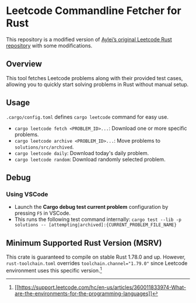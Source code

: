 # Leetcode Commandline Fetcher for Rust

This repository is a modified version of [Aylei’s original Leetcode Rust repository](https://github.com/aylei/leetcode-rust) with some modifications.

## Overview

This tool fetches Leetcode problems along with their provided test cases, allowing you to quickly start solving problems in Rust without manual setup.

## Usage

`.cargo/config.toml` defines `cargo leetcode` command for easy use.

- `cargo leetcode fetch <PROBLEM_ID>...`: Download one or more specific problems.
- `cargo leetcode archive <PROBLEM_ID>...`: Move problems to `solutions/src/archived`.
- `cargo leetcode daily`: Download today's daily problem.
- `cargo leetcode random`: Download randomly selected problem.

## Debug

### Using VSCode

- Launch the **Cargo debug test current problem** configuration by pressing `F5` in VSCode.
- This runs the following test command internally:
  `cargo test --lib -p solutions -- [attempting|archived]:{CURRENT_PROBLEM_FILE_NAME}`

## Minimum Supported Rust Version (MSRV)

This crate is guaranteed to compile on stable Rust 1.78.0 and up.
However, `rust-toolchain.toml` overrides `toolchain.channel="1.79.0"` since Leetcode environment uses this specific version.[^1]

[^1]: [[https://support.leetcode.com/hc/en-us/articles/360011833974-What-are-the-environments-for-the-programming-languages]]
